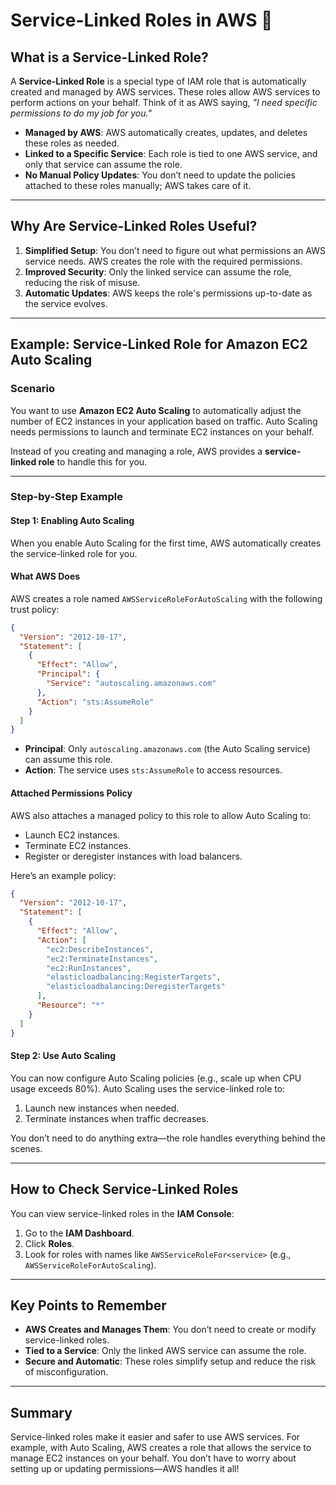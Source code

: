 # **Service-Linked Roles in AWS** 🤝

## **What is a Service-Linked Role?**

A **Service-Linked Role** is a special type of IAM role that is automatically created and managed by AWS services. These roles allow AWS services to perform actions on your behalf. Think of it as AWS saying, _"I need specific permissions to do my job for you."_

- **Managed by AWS**: AWS automatically creates, updates, and deletes these roles as needed.
- **Linked to a Specific Service**: Each role is tied to one AWS service, and only that service can assume the role.
- **No Manual Policy Updates**: You don’t need to update the policies attached to these roles manually; AWS takes care of it.

---

## **Why Are Service-Linked Roles Useful?**

1. **Simplified Setup**: You don’t need to figure out what permissions an AWS service needs. AWS creates the role with the required permissions.
2. **Improved Security**: Only the linked service can assume the role, reducing the risk of misuse.
3. **Automatic Updates**: AWS keeps the role's permissions up-to-date as the service evolves.

---

## **Example: Service-Linked Role for Amazon EC2 Auto Scaling**

### Scenario

You want to use **Amazon EC2 Auto Scaling** to automatically adjust the number of EC2 instances in your application based on traffic. Auto Scaling needs permissions to launch and terminate EC2 instances on your behalf.

Instead of you creating and managing a role, AWS provides a **service-linked role** to handle this for you.

---

### Step-by-Step Example

#### Step 1: Enabling Auto Scaling

When you enable Auto Scaling for the first time, AWS automatically creates the service-linked role for you.

#### What AWS Does

AWS creates a role named `AWSServiceRoleForAutoScaling` with the following trust policy:

```json
{
  "Version": "2012-10-17",
  "Statement": [
    {
      "Effect": "Allow",
      "Principal": {
        "Service": "autoscaling.amazonaws.com"
      },
      "Action": "sts:AssumeRole"
    }
  ]
}
```

- **Principal**: Only `autoscaling.amazonaws.com` (the Auto Scaling service) can assume this role.
- **Action**: The service uses `sts:AssumeRole` to access resources.

#### Attached Permissions Policy

AWS also attaches a managed policy to this role to allow Auto Scaling to:

- Launch EC2 instances.
- Terminate EC2 instances.
- Register or deregister instances with load balancers.

Here’s an example policy:

```json
{
  "Version": "2012-10-17",
  "Statement": [
    {
      "Effect": "Allow",
      "Action": [
        "ec2:DescribeInstances",
        "ec2:TerminateInstances",
        "ec2:RunInstances",
        "elasticloadbalancing:RegisterTargets",
        "elasticloadbalancing:DeregisterTargets"
      ],
      "Resource": "*"
    }
  ]
}
```

#### Step 2: Use Auto Scaling

You can now configure Auto Scaling policies (e.g., scale up when CPU usage exceeds 80%). Auto Scaling uses the service-linked role to:

1. Launch new instances when needed.
2. Terminate instances when traffic decreases.

You don’t need to do anything extra—the role handles everything behind the scenes.

---

## **How to Check Service-Linked Roles**

You can view service-linked roles in the **IAM Console**:

1. Go to the **IAM Dashboard**.
2. Click **Roles**.
3. Look for roles with names like `AWSServiceRoleFor<service>` (e.g., `AWSServiceRoleForAutoScaling`).

---

## **Key Points to Remember**

- **AWS Creates and Manages Them**: You don’t need to create or modify service-linked roles.
- **Tied to a Service**: Only the linked AWS service can assume the role.
- **Secure and Automatic**: These roles simplify setup and reduce the risk of misconfiguration.

---

## **Summary**

Service-linked roles make it easier and safer to use AWS services. For example, with Auto Scaling, AWS creates a role that allows the service to manage EC2 instances on your behalf. You don’t have to worry about setting up or updating permissions—AWS handles it all!
